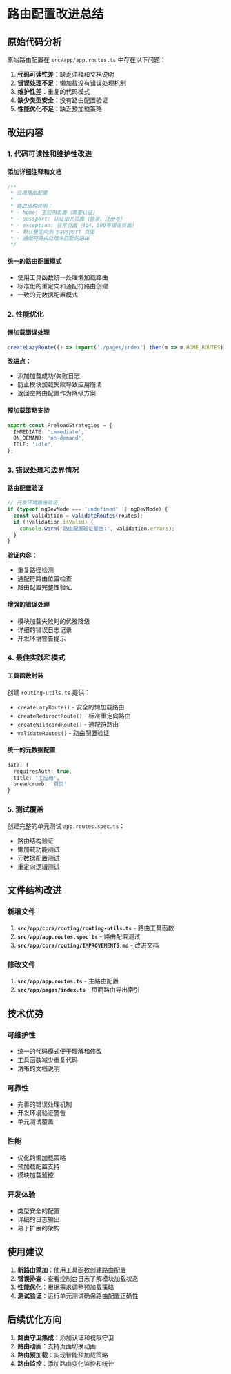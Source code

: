 # 路由配置改进总结

## 原始代码分析

原始路由配置在 `src/app/app.routes.ts` 中存在以下问题：

1. **代码可读性差**：缺乏注释和文档说明
2. **错误处理不足**：懒加载没有错误处理机制
3. **维护性差**：重复的代码模式
4. **缺少类型安全**：没有路由配置验证
5. **性能优化不足**：缺乏预加载策略

## 改进内容

### 1. 代码可读性和维护性改进

#### 添加详细注释和文档

```typescript
/**
 * 应用路由配置
 *
 * 路由结构说明：
 * - home: 主应用页面（需要认证）
 * - passport: 认证相关页面（登录、注册等）
 * - exception: 异常页面（404、500等错误页面）
 * - 默认重定向到 passport 页面
 * - 通配符路由处理未匹配的路由
 */
```

#### 统一的路由配置模式

- 使用工具函数统一处理懒加载路由
- 标准化的重定向和通配符路由创建
- 一致的元数据配置模式

### 2. 性能优化

#### 懒加载错误处理

```typescript
createLazyRoute(() => import('./pages/index').then(m => m.HOME_ROUTES), '主应用');
```

**改进点：**

- 添加加载成功/失败日志
- 防止模块加载失败导致应用崩溃
- 返回空路由配置作为降级方案

#### 预加载策略支持

```typescript
export const PreloadStrategies = {
  IMMEDIATE: 'immediate',
  ON_DEMAND: 'on-demand',
  IDLE: 'idle',
};
```

### 3. 错误处理和边界情况

#### 路由配置验证

```typescript
// 开发环境路由验证
if (typeof ngDevMode === 'undefined' || ngDevMode) {
  const validation = validateRoutes(routes);
  if (!validation.isValid) {
    console.warn('路由配置验证警告:', validation.errors);
  }
}
```

**验证内容：**

- 重复路径检测
- 通配符路由位置检查
- 路由配置完整性验证

#### 增强的错误处理

- 模块加载失败时的优雅降级
- 详细的错误日志记录
- 开发环境警告提示

### 4. 最佳实践和模式

#### 工具函数封装

创建 `routing-utils.ts` 提供：

- `createLazyRoute()` - 安全的懒加载路由
- `createRedirectRoute()` - 标准重定向路由
- `createWildcardRoute()` - 通配符路由
- `validateRoutes()` - 路由配置验证

#### 统一的元数据配置

```typescript
data: {
  requiresAuth: true,
  title: '主应用',
  breadcrumb: '首页'
}
```

### 5. 测试覆盖

创建完整的单元测试 `app.routes.spec.ts`：

- 路由结构验证
- 懒加载功能测试
- 元数据配置测试
- 重定向逻辑测试

## 文件结构改进

### 新增文件

1. **`src/app/core/routing/routing-utils.ts`** - 路由工具函数
2. **`src/app/app.routes.spec.ts`** - 路由配置测试
3. **`src/app/core/routing/IMPROVEMENTS.md`** - 改进文档

### 修改文件

1. **`src/app/app.routes.ts`** - 主路由配置
2. **`src/app/pages/index.ts`** - 页面路由导出索引

## 技术优势

### 可维护性

- 统一的代码模式便于理解和修改
- 工具函数减少重复代码
- 清晰的文档说明

### 可靠性

- 完善的错误处理机制
- 开发环境验证警告
- 单元测试覆盖

### 性能

- 优化的懒加载策略
- 预加载配置支持
- 模块加载监控

### 开发体验

- 类型安全的配置
- 详细的日志输出
- 易于扩展的架构

## 使用建议

1. **新路由添加**：使用工具函数创建路由配置
2. **错误排查**：查看控制台日志了解模块加载状态
3. **性能优化**：根据需求调整预加载策略
4. **测试验证**：运行单元测试确保路由配置正确性

## 后续优化方向

1. **路由守卫集成**：添加认证和权限守卫
2. **路由动画**：支持页面切换动画
3. **路由预加载**：实现智能预加载策略
4. **路由监控**：添加路由变化监控和统计
